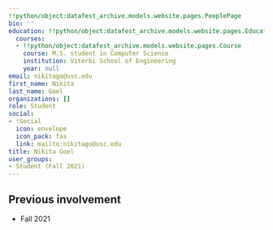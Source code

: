 ```yaml
---
!!python/object:datafest_archive.models.website.pages.PeoplePage
bio: ''
education: !!python/object:datafest_archive.models.website.pages.Education
  courses:
  - !!python/object:datafest_archive.models.website.pages.Course
    course: M.S. student in Computer Science
    institution: Viterbi School of Engineering
    year: null
email: nikitago@usc.edu
first_name: Nikita
last_name: Goel
organizations: []
role: Student
social:
- !Social
  icon: envelope
  icon_pack: fas
  link: mailto:nikitago@usc.edu
title: Nikita Goel
user_groups:
- Student (Fall 2021)
---
```



## Previous involvement

* Fall 2021

